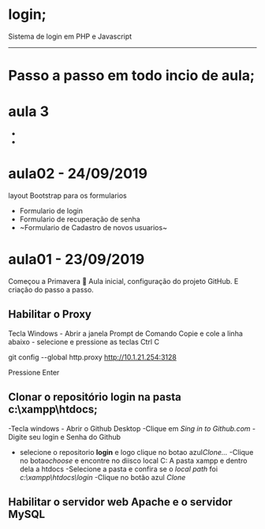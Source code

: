 # login;
Sistema de login em PHP e Javascript

---
# Passo a passo em todo incio de aula;
# aula 3
+
+
# aula02 - 24/09/2019
layout Bootstrap para os formularios
- Formulario de login
- Formulario de recuperação de senha
- ~Formulario de Cadastro de novos usuarios~

# aula01 - 23/09/2019
Começou a Primavera :sunflower: 
Aula inicial, configuração do projeto GitHub.
E criação do passo a passo.

## Habilitar o Proxy
Tecla Windows - Abrir a janela Prompt de Comando
Copie e cole a linha abaixo - selecione e pressione as teclas Ctrl C

git config --global http.proxy http://10.1.21.254:3128

  Pressione Enter


  ## Clonar o repositório **login** na pasta **c:\xampp\htdocs**;
  -Tecla windows - Abrir o Github Desktop
  -Clique em *Sing in to Github.com*
  -Digite seu login e Senha do Github
  - selecione o repositorio **login** e logo clique no botao azul*Clone...*
  -Clique no botao*choose* e encontre no diisco local C: A pasta xampp e dentro dela a htdocs
  -Selecione a pasta e confira se o *local path* foi *c:\xampp\htdocs\login*
  -Clique no botão azul *Clone*
  
  ## Habilitar o servidor web **Apache** e o servidor **MySQL**
